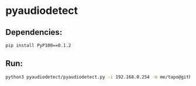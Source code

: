 # pyaudiodetect

## Dependencies: 
```bash
pip install PyP100==0.1.2
```

## Run:
```bash
python3 pyaudiodetect/pyaudiodetect.py -i 192.168.0.254 -m me/tapo@github.com -p my-tapo-pw
```
